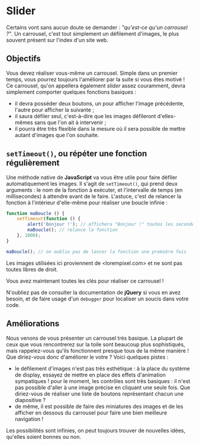 # Slider

Certains vont sans aucun doute se demander : _"qu'est-ce qu'un carrousel ?"_.  Un carrousel, c'est tout simplement un défilement d'images, le plus souvent présent sur l'index d'un site web.

## Objectifs

Vous devez réaliser vous-même un carrousel. Simple dans un premier temps, vous pourrez toujours l'améliorer par la suite si vous êtes motivé ! Ce carrousel, qu'on appellera également _slider_ assez couramment, devra simplement comporter quelques fonctions basiques :
- il devra posséder deux boutons, un pour afficher l'image précédente, l'autre pour afficher la suivante ;
- il saura défiler seul, c'est-à-dire que les images défileront d'elles-mêmes sans que l'on ait à intervenir ;
- il pourra être très flexible dans la mesure où il sera possible de mettre autant d'images que l'on souhaite.

## `setTimeout()`, ou répéter une fonction régulièrement

Une méthode native de **JavaScript** va vous être utile pour faire défiler automatiquement les images. Il s'agit de `setTimeout()`, qui prend deux arguments : le nom de la fonction à exécuter, et l'intervalle de temps (en millisecondes) à attendre avant de le faire. L'astuce, c'est de relancer la fonction à l'intérieur d'elle-même pour réaliser une boucle infinie :

```javascript
function maBoucle () {
    setTimeout(function () {
        alert('Bonjour !'); // affichera "Bonjour !" toutes les secondes
        maBoucle(); // relance la fonction
    }, 1000);
}

maBoucle(); // on oublie pas de lancer la fonction une première fois
```

Les images utilisées ici proviennent de <lorempixel.com> et ne sont pas toutes libres de droit.

Vous avez maintenant toutes les clés pour réaliser ce carrousel !

N'oubliez pas de consulter la documentation de **jQuery** si vous en avez besoin, et de faire usage d'un `debugger` pour localiser un soucis dans votre code.

## Améliorations

Nous venons de vous présenter un carrousel très basique. La plupart de ceux que vous rencontrerez sur la toile sont beaucoup plus sophistiqués, mais rappelez-vous qu'ils fonctionnent presque tous de la même manière ! Que diriez-vous donc d'améliorer le votre ? Voici quelques pistes :
- le défilement d'images n'est pas très esthétique : à la place du système de display, essayez de mettre en place des effets d'animation sympatiques !
pour le moment, les contrôles sont très basiques : il n'est pas possible d'aller à une image précise en cliquant une seule fois. Que diriez-vous de réaliser une liste de boutons représentant chacun une diapositive ?
- de même, il est possible de faire des miniatures des images et de les afficher en dessous du carrousel pour faire une bien meilleure navigation !

Les possibilités sont infinies, on peut toujours trouver de nouvelles idées, qu'elles soient bonnes ou non.
